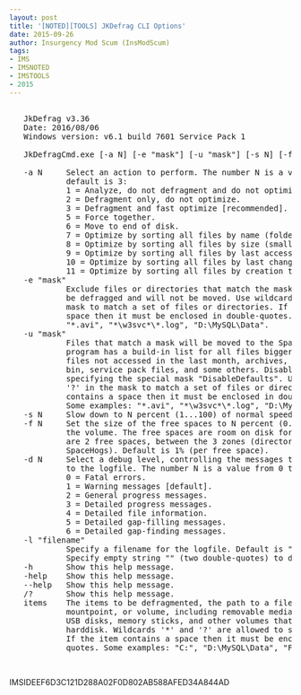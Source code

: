 ```yaml
---
layout: post
title: '[NOTED][TOOLS] JKDefrag CLI Options'
date: 2015-09-26
author: Insurgency Mod Scum (InsModScum)
tags:
- IMS
- IMSNOTED
- IMSTOOLS
- 2015
---
```


<pre>

   JkDefrag v3.36
   Date: 2016/08/06
   Windows version: v6.1 build 7601 Service Pack 1

   JkDefragCmd.exe [-a N] [-e "mask"] [-u "mask"] [-s N] [-f N] [-d N] [-l "filename"] [items]

   -a N     Select an action to perform. The number N is a value from 1 to 6,
            default is 3:
            1 = Analyze, do not defragment and do not optimize.
            2 = Defragment only, do not optimize.
            3 = Defragment and fast optimize [recommended].
            5 = Force together.
            6 = Move to end of disk.
            7 = Optimize by sorting all files by name (folder + filename).
            8 = Optimize by sorting all files by size (smallest first).
            9 = Optimize by sorting all files by last access (newest first).
            10 = Optimize by sorting all files by last change (oldest first).
            11 = Optimize by sorting all files by creation time (oldest first).
   -e "mask"
            Exclude files or directories that match the mask. The files will not
            be defragged and will not be moved. Use wildcards '*' and '?' in the
            mask to match a set of files or directories. If the mask contains a
            space then it must be enclosed in double-quotes. Some examples:
            "*.avi", "*\w3svc*\*.log", "D:\MySQL\Data".
   -u "mask"
            Files that match a mask will be moved to the SpaceHogs area. The
            program has a build-in list for all files bigger than 50 megabytes,
            files not accessed in the last month, archives, files in the recycler
            bin, service pack files, and some others. Disable this list by
            specifying the special mask "DisableDefaults". Use wildcards '*' and
            '?' in the mask to match a set of files or directories. If the mask
            contains a space then it must be enclosed in double-quotes.
            Some examples: "*.avi", "*\w3svc*\*.log", "D:\MySQL\Data\*".
   -s N     Slow down to N percent (1...100) of normal speed. Default is 100.
   -f N     Set the size of the free spaces to N percent (0...100) of the size of
            the volume. The free spaces are room on disk for temporary files. There
            are 2 free spaces, between the 3 zones (directories, regular files,
            SpaceHogs). Default is 1% (per free space).
   -d N     Select a debug level, controlling the messages that will be written
            to the logfile. The number N is a value from 0 to 6, default is 1:
            0 = Fatal errors.
            1 = Warning messages [default].
            2 = General progress messages.
            3 = Detailed progress messages.
            4 = Detailed file information.
            5 = Detailed gap-filling messages.
            6 = Detailed gap-finding messages.
   -l "filename"
            Specify a filename for the logfile. Default is "JkDefragCmd.log".
            Specify empty string "" (two double-quotes) to disable the logfile.
   -h       Show this help message.
   -help    Show this help message.
   --help   Show this help message.
   /?       Show this help message.
   items    The items to be defragmented, the path to a file, directory, disk,
            mountpoint, or volume, including removable media such as floppies,
            USB disks, memory sticks, and other volumes that behave like a
            harddisk. Wildcards '*' and '?' are allowed to select a set of files.
            If the item contains a space then it must be enclosed in double-
            quotes. Some examples: "C:", "D:\MySQL\Data", "F:\*.log"
</pre>

<br>

IMSIDEEF6D3C121D288A02F0D802AB588AFED34A844AD
